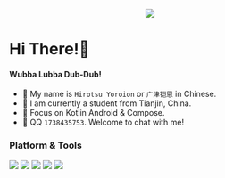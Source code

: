 <p align="center">
<img src="/heade.svg" align="center" />
</p>

#  Hi There!🌟
#### Wubba Lubba Dub-Dub!

- 🐲 My name is  `Hirotsu Yoroion` or `广津铠恩` in Chinese.
- 🐶 I am currently a student from Tianjin, China.
- 🌱 Focus on Kotlin Android & Compose.
- 💬 QQ `1738435753`. Welcome to chat with me!

### Platform & Tools

[![](https://img.shields.io/badge/Windows-11-2376bc?style=flat-square&logo=windows&logoColor=ffffff)](https://www.microsoft.com/windows/get-windows-10)
[![](https://img.shields.io/badge/IDE-Visual%20Studio%20Code-blue?&logo=visual-studio-code&logoColor=ffffff)](https://code.visualstudio.com/)
[![](https://img.shields.io/badge/IDE-Android%20Studio-brightgreen?&logo=android-studio&logoColor=#ffffff)](https://code.visualstudio.com/)
[![](https://img.shields.io/badge/Android-Kotlin-blueviolet?logo=android)](https://developer.android.com)
![](https://img.shields.io/badge/Learn-C%23-blue)

